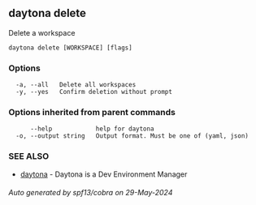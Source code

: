## daytona delete

Delete a workspace

```
daytona delete [WORKSPACE] [flags]
```

### Options

```
  -a, --all   Delete all workspaces
  -y, --yes   Confirm deletion without prompt
```

### Options inherited from parent commands

```
      --help            help for daytona
  -o, --output string   Output format. Must be one of (yaml, json)
```

### SEE ALSO

* [daytona](daytona.md)	 - Daytona is a Dev Environment Manager

###### Auto generated by spf13/cobra on 29-May-2024
